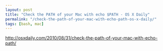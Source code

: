 ```yaml
---
layout: post
title: "Check the PATH of your Mac with echo $PATH - OS X Daily"
permalink: "/check-the-path-of-your-mac-with-echo-path-os-x-daily/"
tags: [bash, mac]
---
```


<a href="http://osxdaily.com/2010/08/31/check-the-path-of-your-mac-with-echo-path/">http://osxdaily.com/2010/08/31/check-the-path-of-your-mac-with-echo-path/</a>
